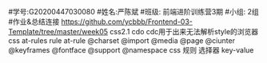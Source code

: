 #学号:G20200447030080
#姓名:严陈斌
#班级: 前端进阶训练营3期
#小组: 2组
#作业&总结连接 https://github.com/ycbbb/Frontend-03-Template/tree/master/week05
css2.1
cdo cdc用于出来无法解析style的浏览器
css   at-rules   rule
at-rule   @charset @import @media @page  @ciunter @keyframes @fontface @support @namespace
css 规则  选择器  key-value
 